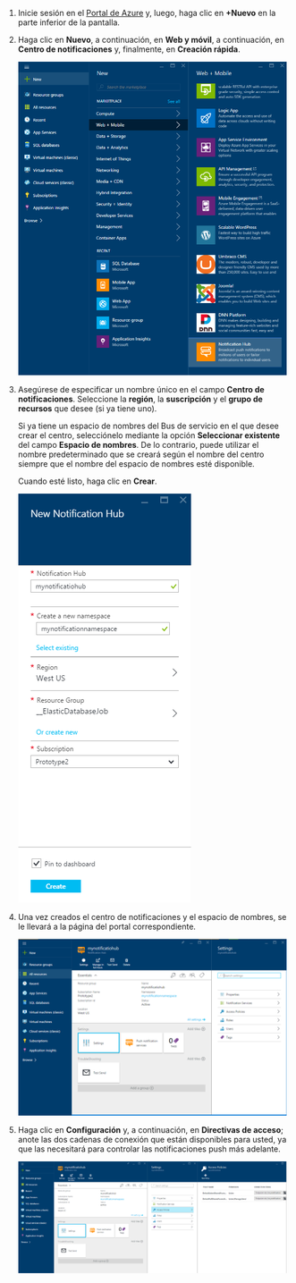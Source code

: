 

1. Inicie sesión en el [Portal de Azure](https://portal.azure.com) y, luego, haga clic en **+Nuevo** en la parte inferior de la pantalla.

2. Haga clic en **Nuevo**, a continuación, en **Web y móvil**, a continuación, en **Centro de notificaciones** y, finalmente, en **Creación rápida**.

   	![Portal de Azure: Creación de centros de notificaciones](./media/notification-hubs-portal-create-new-hub/notification-hubs-azure-portal-create.png)

3. Asegúrese de especificar un nombre único en el campo **Centro de notificaciones**. Seleccione la **región**, la **suscripción** y el **grupo de recursos** que desee (si ya tiene uno).
 
	Si ya tiene un espacio de nombres del Bus de servicio en el que desee crear el centro, selecciónelo mediante la opción **Seleccionar existente** del campo **Espacio de nombres**. De lo contrario, puede utilizar el nombre predeterminado que se creará según el nombre del centro siempre que el nombre del espacio de nombres esté disponible.

	Cuando esté listo, haga clic en **Crear**.

   	![Portal de Azure: Establecimiento de las propiedades del centro de notificación](./media/notification-hubs-portal-create-new-hub/notification-hubs-azure-portal-settings.png)

4. Una vez creados el centro de notificaciones y el espacio de nombres, se le llevará a la página del portal correspondiente.

   	![Portal de Azure: Página del portal del centro de notificación](./media/notification-hubs-portal-create-new-hub/notification-hubs-azure-portal-page.png)
       
5. Haga clic en **Configuración** y, a continuación, en **Directivas de acceso**; anote las dos cadenas de conexión que están disponibles para usted, ya que las necesitará para controlar las notificaciones push más adelante.

   	![Portal de Azure: Cadenas de conexión del centro de notificación](./media/notification-hubs-portal-create-new-hub/notification-hubs-connection-strings-portal.png)

<!---HONumber=AcomDC_0309_2016-->
